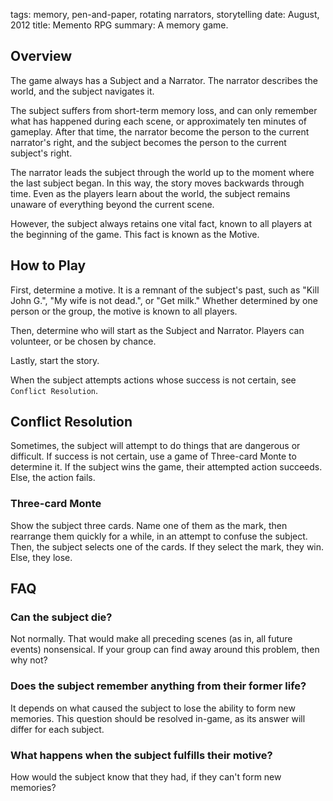 tags: memory, pen-and-paper, rotating narrators, storytelling
date: August, 2012
title: Memento RPG
summary: A memory game.

## Overview

The game always has a Subject and a Narrator. The narrator describes the world, and the subject navigates it.

The subject suffers from short-term memory loss, and can only remember what has happened during each scene, or approximately ten minutes of gameplay. After that time, the narrator become the person to the current narrator's right, and the subject becomes the person to the current subject's right.

The narrator leads the subject through the world up to the moment where the last subject began. In this way, the story moves backwards through time. Even as the players learn about the world, the subject remains unaware of everything beyond the current scene.

However, the subject always retains one vital fact, known to all players at the beginning of the game. This fact is known as the Motive.

## How to Play

First, determine a motive. It is a remnant of the subject's past, such as "Kill John G.", "My wife is not dead.", or "Get milk." Whether determined by one person or the group, the motive is known to all players.

Then, determine who will start as the Subject and Narrator. Players can volunteer, or be chosen by chance.

Lastly, start the story.

When the subject attempts actions whose success is not certain, see `Conflict Resolution`.

## Conflict Resolution

Sometimes, the subject will attempt to do things that are dangerous or difficult. If success is not certain, use a game of Three-card Monte to determine it. If the subject wins the game, their attempted action succeeds. Else, the action fails.

### Three-card Monte

Show the subject three cards. Name one of them as the mark, then rearrange them quickly for a while, in an attempt to confuse the subject. Then, the subject selects one of the cards. If they select the mark, they win. Else, they lose.

## FAQ

### Can the subject die?

Not normally. That would make all preceding scenes (as in, all future events) nonsensical. If your group can find away around this problem, then why not?

### Does the subject remember anything from their former life?

It depends on what caused the subject to lose the ability to form new memories. This question should be resolved in-game, as its answer will differ for each subject.

### What happens when the subject fulfills their motive?

How would the subject know that they had, if they can't form new memories?
